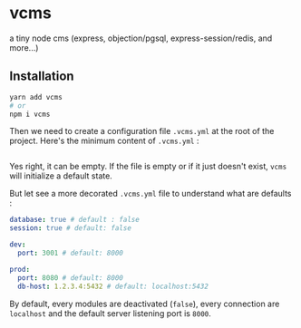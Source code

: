 # vcms

a tiny node cms (express, objection/pgsql, express-session/redis, and more...)


## Installation

```bash
yarn add vcms
# or
npm i vcms
```

Then we need to create a configuration file `.vcms.yml` at the root of the project. Here's the minimum content of `.vcms.yml` :

```yaml
```

Yes right, it can be empty. If the file is empty or if it just doesn't exist, `vcms` will initialize a default state.

But let see a more decorated `.vcms.yml` file to understand what are defaults :

```yaml
database: true # default : false
session: true # default: false

dev:
  port: 3001 # default: 8000

prod:
  port: 8080 # default: 8000
  db-host: 1.2.3.4:5432 # default: localhost:5432
```

By default, every modules are deactivated (`false`), every connection are `localhost` and the default server listening port is `8000`.
